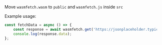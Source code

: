 Move `wasmfetch.wasm` to `public` and `wasmfetch.js` inside `src`

Example usage:
``` javascript
const fetchData = async () => {
    const response = await wasmfetch.get('https://jsonplaceholder.typicode.com/posts/1');
    console.log(response.data);
};
```

